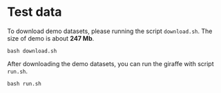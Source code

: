 # Test data

To download demo datasets, please running the script `download.sh`. The size of demo is about **247 Mb**.

```shell
bash download.sh
```

After downloading the demo datasets, you can run the giraffe with script `run.sh`.

```shell
bash run.sh
```

